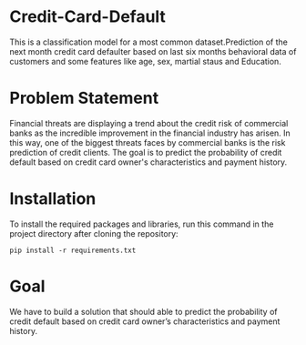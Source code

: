 # Credit-Card-Default

This is a classification model for a most common dataset.Prediction of the next month credit card defaulter based on last six months behavioral data of customers and some features like age, sex, martial staus and Education.

# Problem Statement
Financial threats are displaying a trend about the credit risk of commercial banks as the incredible improvement in the financial industry has arisen. In this way, one of the biggest threats faces by commercial banks is the risk prediction of credit clients. The goal is to predict the probability of credit default based on credit card owner's characteristics and payment history.

# Installation
To install the required packages and libraries, run this command in the project directory after cloning the repository:

```pip install -r requirements.txt```

# Goal
We have to build a solution that should able to predict the probability of credit default based on credit card owner’s characteristics and payment history.

